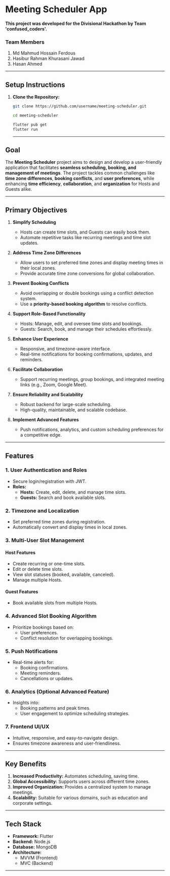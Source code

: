# **Meeting Scheduler App**

**This project was developed for the Divisional Hackathon by Team 'confused_coders'.**

### **Team Members**
1. Md Mahmud Hossain Ferdous  
2. Hasibur Rahman Khurasani Jawad  
3. Hasan Ahmed  

---

## **Setup Instructions**

1. **Clone the Repository:**  
   ```bash
   git clone https://github.com/username/meeting-scheduler.git
   ```

   ```bash
   cd meeting-scheduler
   ```
   ```bash
   flutter pub get
   flutter run
   ```
   
   ---

## **Goal**

The **Meeting Scheduler** project aims to design and develop a user-friendly application that facilitates **seamless scheduling, booking, and management of meetings**. The project tackles common challenges like **time zone differences**, **booking conflicts**, and **user preferences**, while enhancing **time efficiency**, **collaboration**, and **organization** for Hosts and Guests alike.

---

## **Primary Objectives**
1. **Simplify Scheduling**  
   - Hosts can create time slots, and Guests can easily book them.  
   - Automate repetitive tasks like recurring meetings and time slot updates.  

2. **Address Time Zone Differences**  
   - Allow users to set preferred time zones and display meeting times in their local zones.  
   - Provide accurate time zone conversions for global collaboration.  

3. **Prevent Booking Conflicts**  
   - Avoid overlapping or double bookings using a conflict detection system.  
   - Use a **priority-based booking algorithm** to resolve conflicts.  

4. **Support Role-Based Functionality**  
   - Hosts: Manage, edit, and oversee time slots and bookings.  
   - Guests: Search, book, and manage their schedules effortlessly.  

5. **Enhance User Experience**  
   - Responsive, and timezone-aware interface.  
   - Real-time notifications for booking confirmations, updates, and reminders.  

6. **Facilitate Collaboration**  
   - Support recurring meetings, group bookings, and integrated meeting links (e.g., Zoom, Google Meet).  

7. **Ensure Reliability and Scalability**  
   - Robust backend for large-scale scheduling.  
   - High-quality, maintainable, and scalable codebase.  

8. **Implement Advanced Features**  
   - Push notifications, analytics, and custom scheduling preferences for a competitive edge.  

---

## **Features**

### **1. User Authentication and Roles**
- Secure login/registration with JWT.  
- **Roles:**  
  - **Hosts:** Create, edit, delete, and manage time slots.  
  - **Guests:** Search and book available slots.  

### **2. Timezone and Localization**
- Set preferred time zones during registration.  
- Automatically convert and display times in local zones.  

### **3. Multi-User Slot Management**
#### **Host Features**  
- Create recurring or one-time slots.  
- Edit or delete time slots.  
- View slot statuses (booked, available, canceled).  
- Manage multiple Hosts.  
#### **Guest Features**  
- Book available slots from multiple Hosts.  

### **4. Advanced Slot Booking Algorithm**
- Prioritize bookings based on:  
  - User preferences.  
  - Conflict resolution for overlapping bookings.  

### **5. Push Notifications**
- Real-time alerts for:  
  - Booking confirmations.  
  - Meeting reminders.  
  - Cancellations or updates.  

### **6. Analytics (Optional Advanced Feature)**
- Insights into:  
  - Booking patterns and peak times.  
  - User engagement to optimize scheduling strategies.  

### **7. Frontend UI/UX**
- Intuitive, responsive, and easy-to-navigate design.  
- Ensures timezone awareness and user-friendliness.  

---

## **Key Benefits**
1. **Increased Productivity:** Automates scheduling, saving time.  
2. **Global Accessibility:** Supports users across different time zones.  
3. **Improved Organization:** Provides a centralized system to manage meetings.  
4. **Scalability:** Suitable for various domains, such as education and corporate settings.  

---

## **Tech Stack**

- **Framework:** Flutter  
- **Backend:** Node.js  
- **Database:** MongoDB  
- **Architecture:**  
  - MVVM (Frontend)  
  - MVC (Backend)  

---

